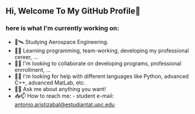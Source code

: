 ## Hi, Welcome To My GitHub Profile👋
### here is what I'm currently working on:


<!-- **wantuto/wantuto** is a ✨ _special_ ✨ repository because its `README.md` (this file) appears on your GitHub profile. 

Here are some ideas to get you started: -->

- 🚀🛰 Studying Aerospace Engineering.
- 🌱📖 Learning programming, team-working, developing my professional cereer, ...
- 🤝👯 I'm looking to collaborate on developing programs, professional enrrollment, ...
- 🤜🤛 I'm looking for help with different languages like Python, advanced C++, advanced MatLab, etc.
- 💬📝 Ask me about anything you want!
- 📥📫 How to reach me: - student e-mail: antonio.aristizabal@estudiantat.upc.edu  

